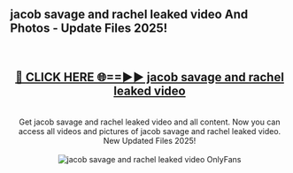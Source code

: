 <h2>jacob savage and rachel leaked video And Photos - Update Files 2025!</h2>
<br>
<div align="center">
<h2><a href="https://betterlinks.top/A2PfLJ" rel="nofollow">🔴 CLICK HERE 🌐==►► jacob savage and rachel leaked video</a></h2>
<br>
Get jacob savage and rachel leaked video and all content. Now you can access all videos and pictures of jacob savage and rachel leaked video. New Updated Files 2025!
<br>
<br>
<a href="https://betterlinks.top/A2PfLJ" rel="nofollow" data-target="animated-image.originalLink"><img src="https://i.imgur.com/dJHk4Zq.gif" alt="jacob savage and rachel leaked video OnlyFans" style="max-width: 100%; display: inline-block;" data-target="animated-image.originalImage"></a>
</div>
<br>